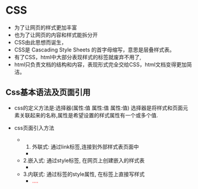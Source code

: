 # CSS
- 为了让网页的样式更加丰富
- 也为了让网页的内容和样式能拆分开
- CSS由此思想而诞生，
- CSS是 Cascading Style Sheets 的首字母缩写，意思是层叠样式表。
- 有了CSS，html中大部分表现样式的标签就废弃不用了,
- html只负责文档的结构和内容，表现形式完全交给CSS，html文档变得更加简洁。

## Css基本语法及页面引用
- css的定义方法是:选择器(属性:值 属性:值 属性:值) 选择器是将样式和页面元素关联起来的名称,属性是希望设置的样式属性有一个或多个值.

- css页面引入方法
    - 1. 外联式: 通过link标签,连接到外部样式表页面中
        - <link rel="stylesheet" type="text/css" href="css/mian.css">
    - 2.嵌入式: 通过style标签, 在网页上创建嵌入的样式表
        - <style type="text/css">
            div{width:100px; height:100px; color:red}
            ....
          </style>
    - 3.内联式: 通过标签的style属性, 在标签上直接写样式
        - <div style=width:100px; height:100px; color:red;>
          ....
          </div>   